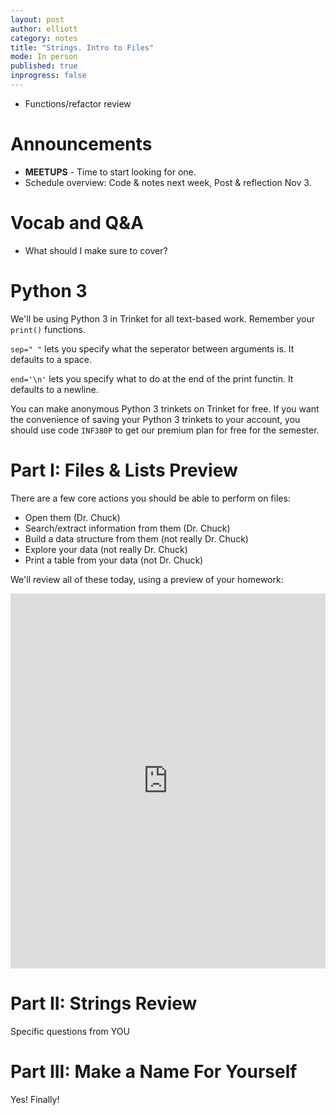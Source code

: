 ```yaml
---
layout: post
author: elliott
category: notes
title: "Strings. Intro to Files"
mode: In person
published: true
inprogress: false
---
```


* Functions/refactor review

# Announcements

- **MEETUPS** - Time to start looking for one.
- Schedule overview: Code & notes next week, Post & reflection Nov 3.

# Vocab and Q&A

- What should I make sure to cover?


# Python 3

We'll be using Python 3 in Trinket for all text-based work.  Remember your `print()` functions.

`sep=" "` lets you specify what the seperator between arguments is.  It defaults to a space.

`end='\n'` lets you specify what to do at the end of the print functin.  It defaults to a newline.

You can make anonymous Python 3 trinkets on Trinket for free.  If you want the convenience of saving your
Python 3 trinkets to your account, you should use code `INF380P` to get our premium plan for free for the semester.

# Part I: Files & Lists Preview

There are a few core actions you should be able to perform on files:

* Open them (Dr. Chuck)
* Search/extract information from them (Dr. Chuck)
* Build a data structure from them (not really Dr. Chuck)
* Explore your data (not really Dr. Chuck)
* Print a table from your data (not Dr. Chuck)

We'll review all of these today, using a preview of your homework:

<iframe src="https://trinket.io/embed/python3/2e9e967b69" width="100%" height="600" frameborder="0" marginwidth="0" marginheight="0" allowfullscreen></iframe>

# Part II: Strings Review

Specific questions from YOU

# Part III: Make a Name For Yourself

Yes! Finally!